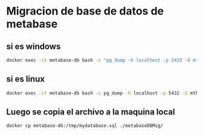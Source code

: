 # Migracion de base de datos de metabase


## si es windows
```bash
docker exec -it metabase-db bash -c "pg_dump -h localhost -p 5432 -U mtb -d mtb -F p -E UTF-8 --no-comments -f /tmp/mydatabase.sql"
```

## si es linux
```bash
docker exec -it metabase-db bash -c pg_dump -h localhost -p 5432 -U mtb -d mtb -F p -E UTF-8 --no-comments -f /tmp/mydatabase.sql
```

## Luego se copia el archivo a la maquina local
```bash
docker cp metabase-db:/tmp/mydatabase.sql ./metabaseDBMig/
```